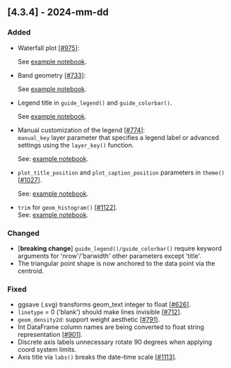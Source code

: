 ## [4.3.4] - 2024-mm-dd

### Added
- Waterfall plot [[#975](https://github.com/JetBrains/lets-plot/issues/975)]:

  See [example notebook](https://nbviewer.org/github/JetBrains/lets-plot/blob/master/docs/f-24e/waterfall_plot.ipynb).

- Band geometry [[#733](https://github.com/JetBrains/lets-plot/issues/733)]:

  See [example notebook](https://nbviewer.org/github/JetBrains/lets-plot/blob/master/docs/f-24e/geom_band.ipynb).

- Legend title in `guide_legend()` and `guide_colorbar()`.

  See [example notebook](https://nbviewer.org/github/JetBrains/lets-plot/blob/master/docs/f-24e/legend_title.ipynb).

- Manual customization of the legend [[#774](https://github.com/JetBrains/lets-plot/issues/774)]:<br/>
  `manual_key` layer parameter that specifies a legend label or advanced settings using the `layer_key()` function.

  See: [example notebook](https://nbviewer.org/github/JetBrains/lets-plot/blob/master/docs/f-24e/manual_legend.ipynb).

- `plot_title_position` and `plot_caption_position` parameters in `theme()` [[#1027](https://github.com/JetBrains/lets-plot/issues/1027)].

  See: [example notebook](https://nbviewer.org/github/JetBrains/lets-plot/blob/master/docs/f-24e/theme_plot_title_position.ipynb).

- `trim` for `geom_histogram()` [[#1122](https://github.com/JetBrains/lets-plot/issues/1122)].  
  See: [example notebook](https://nbviewer.org/github/JetBrains/lets-plot/blob/master/docs/f-24e/geom_histogram_trim.ipynb).



### Changed
- [**breaking change**] `guide_legend()/guide_colorbar()` require keyword arguments for 'nrow'/'barwidth' other parameters except 'title'.
- The triangular point shape is now anchored to the data point via the centroid.
 
### Fixed
- ggsave (.svg) transforms geom_text integer to float [[#626](https://github.com/JetBrains/lets-plot/issues/626)].
- `linetype` = 0 ('blank') should make lines invisible [[#712](https://github.com/JetBrains/lets-plot/issues/712)].
- `geom_density2d`: support weight aesthetic [[#791](https://github.com/JetBrains/lets-plot/issues/791)].
- Int DataFrame column names are being converted to float string representation [[#901](https://github.com/JetBrains/lets-plot/issues/901)].
- Discrete axis labels unnecessary rotate 90 degrees when applying coord system limits.
- Axis title via `labs()` breaks the date-time scale [[#1113](https://github.com/JetBrains/lets-plot/issues/1113)].
